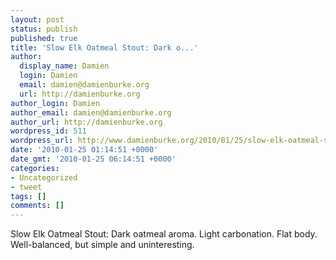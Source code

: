 ```yaml
---
layout: post
status: publish
published: true
title: 'Slow Elk Oatmeal Stout: Dark o...'
author:
  display_name: Damien
  login: Damien
  email: damien@damienburke.org
  url: http://damienburke.org
author_login: Damien
author_email: damien@damienburke.org
author_url: http://damienburke.org
wordpress_id: 511
wordpress_url: http://www.damienburke.org/2010/01/25/slow-elk-oatmeal-stout-dark-o/
date: '2010-01-25 01:14:51 +0000'
date_gmt: '2010-01-25 06:14:51 +0000'
categories:
- Uncategorized
- tweet
tags: []
comments: []
---
```

<p>Slow Elk Oatmeal Stout: Dark oatmeal aroma. Light carbonation. Flat body. Well-balanced, but simple and uninteresting.</p>
